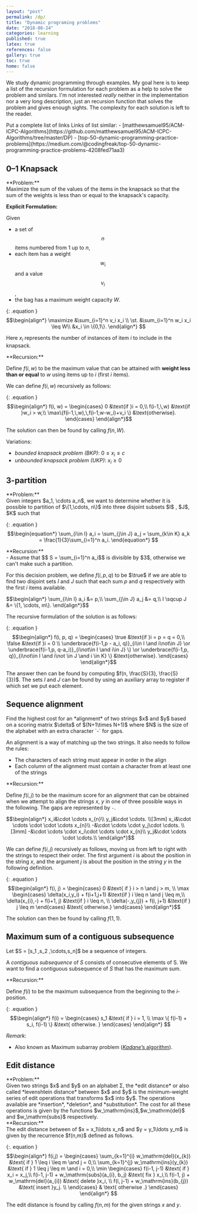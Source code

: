 ```yaml
---
layout: "post"
permalink: /dp/
title: "Dynamic programing problems"
date: "2018-08-24"
categories: learning
published: true
latex: true
references: false
gallery: true
toc: true
home: false
---
```


We study dynamic programming through examples. My goal here is to keep a list of
the recursion formulation for each problem as a help to solve the problem and
similars. I'm not interested *really* neither in the implementation nor a very
long description, just an recursion function that solves the problem and gives
enough sights. The complexity for each solution is left to the reader.

<div class="hide">
  Put a complete list of links
  Links of list similar:
  - [matthewsamuel95/ACM-ICPC-Algorithms](https://github.com/matthewsamuel95/ACM-ICPC-Algorithms/tree/master/DP)
  - [top-50-dynamic-programming-practice-problems](https://medium.com/@codingfreak/top-50-dynamic-programming-practice-problems-4208fed71aa3)
</div>

## 0–1 Knapsack

<div class="exercise" markdown="1">
**Problem:**<br/>
Maximize the sum of the values of the items in the knapsack so that the sum of
the weights is less than or equal to the knapsack's capacity.
</div>

**Explicit Formulation:**

Given
  - a set of $$n$$ items numbered from $1$ up to $n$,
  - each item has a weight $$w_i$$ and a value $$v_i$$,
  - the bag has a maximum weight capacity $W$.

{: .equation }
  $$\begin{align*}
    \maximize &\sum_{i=1}^n v_i x_i \\
    \st.      &\sum_{i=1}^n w_i x_i \leq W\\
              &x_i \in \{0,1\}.
    \end{align*}
  $$

Here $x_i$ represents the number of instances of item $i$ to include in the knapsack.

<div class="proof" markdown="1">
**Recursion:**

Define $f(i,w)$ to be the maximum value that can be attained with **weight less
than or equal** to $w$ using items up to $i$ (first $i$ items).

We can define $f(i,w)$ recursively as follows:

{: .equation }
  $$\begin{align*}
  f(i, w) =
  \begin{cases}
  0                                         &\text{if }i = 0,\\
  f(i-1,\,w)                                &\text{if }w_i > w,\\
  \max\{f(i-1,\,w),\,f(i-1,w-w_i)+v_i \}   &\text{otherwise}.
  \end{cases}
  \end{align*}$$

The solution can then be found by calling $f(n,W)$.
</div>

Variations:

  - *bounded knapsack problem (BKP)*:  $0\leq x_{i}\leq c$
  - *unbounded knapsack problem (UKP)*: $x_{i}\geq 0$

## 3-partition

<div class="exercise" markdown="1">
**Problem:**<br/>
Given integers $a_1, \cdots a_n$, we want to determine
whether it is possible to partition of $\{1,\cdots, n\}$ into three disjoint subsets
$I$ , $J$, $K$ such that

{: .equation }
  $$\begin{equation*}
  \sum_{i\in I} a_i = \sum_{j\in J} a_j = \sum_{k\in K} a_k = \frac{1}{3}\sum_{i=1}^n a_i.
  \end{equation*}
  $$
</div>

<div class="proof" markdown="1">
**Recursion:**<br/>
- Assume that $$ S = \sum_{i=1}^n a_i$$ is divisible by $3$, otherwise we can't make such a partition.


For this decision problem, we define $f(i, p, q)$ to be $\true$ if we are able to find
two disjoint sets $I$ and $J$ such that each sum $p$ and $q$ respectively
with the first $i$ items available.

<div class="equation">
  $$\begin{align*}
  \sum_{i\in I} a_i &= p,\\
  \sum_{j\in J} a_j &= q,\\
  I \sqcup J &= \{1, \cdots, m\}.
  \end{align*}$$
</div>

The recursive formulation of the solution is as follows:

{: .equation }
  $$\begin{align*}
  f(i, p, q) =
  \begin{cases}
  \true                                      &\text{if }i = p = q = 0,\\
  \false                                     &\text{if }i = 0 \\
  \underbrace{f(i-1,p - a_i, q)}_{i\in I \and i\not\in J}
  \or \underbrace{f(i-1,p, q-a_i)}_{i\not\in I \and i\in J} \}
  \or \underbrace{f(i-1,p, q)}_{i\not\in I \and i\not \in J \and i \in K} \}
     &\text{otherwise}.
  \end{cases}
  \end{align*}$$

The answer then can be found by computing $f(n, \frac{S}{3}, \frac{S}{3})$.
The sets $I$ and $J$ can be found by using an auxiliary array to register if which
set we put each element.
</div>

## Sequence alignment

<div class="exercise" markdown="1">
Find the highest cost for an *alignment* of two
strings $x$ and $y$ based on a scoring matrix $\delta$ of $(N+1\times N+1)$ where
$N$ is the size of the alphabet with an extra character `-` for gaps.

An alignment is a way of matching up the two strings. It also needs to follow
the rules:

 - The characters of each string must appear in order in the align
 - Each column of the alignment must contain a character from at least one of the strings
</div>

<div class="proof" markdown="1">
**Recursion:**

Define $f(i,j)$ to be the maximum score for an alignment
that can be obtained when we attempt to align the strings $x$, $y$
in one of three possible ways in the following. The gaps are represented by `-`.

$$\begin{align*}
x_i&\cdot \cdots x_{n}\\
y_j&\cdot \cdots. \\[3mm]
x_i&\cdot \cdots \cdot \cdot \cdots x_{n}\\
-&\cdot \cdots \cdot y_j\cdot \cdots. \\[3mm]
-&\cdot \cdots \cdot x_i\cdot \cdots \cdot x_{n}\\
y_j&\cdot \cdots \cdot \cdots.\\
\end{align*}$$

We can define $f(i,j)$ recursively as follows, moving us from left to right
with the strings to respect their order. The first argument $i$ is about the position in the string $x$,
and the argument $j$ is about the position in the string $y$ in the following definition.

{: .equation }
  $$\begin{align*}
  f(i, j) =
  \begin{cases}
  0  &\text{ if } i > n \and j > m, \\
  \max \begin{cases}
  \delta(x_i,y_i) + f(i+1,j+1)  &\text{if } i \leq n \and j \leq m,\\
  \delta(x_{i},-) + f(i+1, j)   &\text{if } i \leq n, \\
  \delta(-,y_{j}) + f(i, j+1)   &\text{if } j \leq m
  \end{cases}
   &\text{ otherwise.}       
  \end{cases}
  \end{align*}$$

The solution can then be found by calling $f(1,1)$.
</div>


## Maximum sum of a contiguous subsequence


<div class="exercise" markdown="1">
Let $S = [s_1 ,s_2 ,\cdots,s_n]$ be a sequence of integers.

A *contiguous subsequence* of $S$ consists of consecutive elements of S.
We want to find a contiguous subsequence of $S$ that has the maximum sum.
</div>

<div class="proof" markdown="1">
**Recursion:**

Define $f(i)$ to be the maximum subsequence from the beginning to the $i$-position.

{: .equation }
  $$\begin{align*}
  f(i) =
  \begin{cases}
  s_1  &\text{ if } i = 1, \\
  \max \{ f(i-1) + s_i, f(i-1) \} &\text{ otherwise. }
  \end{cases}
  \end{align*}
  $$

</div>

*Remark*:
  - Also known as Maximum subarray problem ([*Kadane*’s algorithm](http://tinyurl.com/ofqyrnx)).

<!-- - All-pairs shortest paths — Floyd-Warshall algorithm -->
<!-- - Calculate size of the largest plus of 1’s in binary matrix -->
<!-- - Calculate sum of all elements in a sub-matrix in constant time -->
<!-- - Check if given string is interleaving of two other given strings -->
<!-- - Coin change problem (total number of ways to get the denomination of coins) -->
<!-- - Coin change-making problem (unlimited supply of coins) -->
<!-- - Collect maximum points in a matrix by satisfying given constraints -->
<!-- - Count number of paths in a matrix with given cost to reach destination cell -->
<!-- - Count number of times a pattern appears in given string as a subsequence -->
<!-- - Count total possible combinations of n-digit numbers in a mobile keypad -->
<!-- - Find all n-digit binary strings without any consecutive 1’s -->
<!-- - Find longest sequence formed by adjacent numbers in the matrix -->
<!-- - Find maximum sum of subsequence with no adjacent elements -->
<!-- - Find maximum sum submatrix in a given matrix -->
<!-- - Find maximum sum submatrix present in a given matrix -->
<!-- - Find minimum cuts needed for palindromic partition of a string -->
<!-- - Find optimal cost to construct binary search tree -->
<!-- - Find probability that a person is alive after taking n steps on an island -->
<!-- - Find size of largest square sub-matrix of 1’s present in given binary matrix -->
<!-- - Find the minimum cost to reach last cell of the matrix from its first cell -->
<!-- - Implement diff utility -->
<!-- - Increasing subsequence with maximum sum -->
<!-- - Longest alternating subsequence problem -->
<!-- - Longest bitonic subsequence -->
<!-- - Longest common subsequence -->
<!-- - Longest common subsequence -->
<!-- - Longest common substring problem -->
<!-- - Longest increasing subsequence using dynamic programming -->
<!-- - Longest palindromic subsequence using dynamic programming -->
<!-- - Longest repeated subsequence problem -->
<!-- - Matrix chain multiplication using dynamic programming -->
<!-- - Maximize the value of an expression -->
<!-- - Maximum length snake sequence -->
<!-- - Maximum product rod cutting -->
<!-- - Maximum subarray problem (kadane’s algorithm) -->
<!-- - Minimum sum partition problem -->
<!-- - Partition problem -->
<!-- - Pots of gold game using dynamic programming -->
<!-- - Rod cutting problem -->
<!-- - Shortest common supersequence -->
<!-- - Shortest common supersequence -->
<!-- - Single-source shortest paths — bellman ford algorithm -->
<!-- - Subset sum problem -->

## Edit distance

<div class="exercise" markdown="1">
**Problem:**<br/> Given two strings $x$ and
$y$ on an alphabet Σ, the *edit distance* or also called *levenshtein distance*
between $x$ and $y$ is the minimum-weight series of edit operations that
transforms $x$ into $y$. The operations available are *insertion*, *deletion*,
and *substitution*. The cost for all these operations is given by the functions
$w_\mathrm{ins}$,$w_\mathrm{del}$ and $w_\mathrm{subs}$ respectively.
</div>

<div class="proof" markdown="1">
**Recursion:**<br/>
The edit distance between of $x = x_1\ldots x_n$ and $y = y_1\ldots
y_m$ is given by the recurrence $f(n,m)$ defined as follows.

{:. equation }
  $$\begin{align*}
  f(i,j) = \begin{cases}
  \sum_{k=1}^{i} w_\mathrm{del}(x_{k})  &\text{ if } 1 \leq i \leq m \and j = 0,\\
  \sum_{k=1}^{j} w_\mathrm{ins}(y_{k})  &\text{ if } 1 \leq j \leq m \and i = 0,\\
  \min \begin{cases}
  f(i-1, j-1)                                  &\text{ if } x_i = x_j,\\
  f(i-1, j-1) + w_\mathrm{subs}(a_{i}, b_j)  &\text{ fix } x_i,\\
  f(i-1, j) + w_\mathrm{del}(a_{i})     &\text{ delete }x_i, \\              
  f(i, j-1) + w_\mathrm{ins}(b_{j})     &\text{ insert }y_j. \\              
  \end{cases} & \text{ otherwise .}
  \end{cases}
  \end{align*}
  $$

The edit distance is found by calling $f(n,m)$ for the given strings $x$ and $y$.
</div>

<!-- - Total possible solutions to linear equation of k variables -->
<!-- - Wildcard pattern matching -->
<!-- - Word break problem -->
<!-- - Word break problem -->


<!-- -Maximum Weight Independent Problem -->
